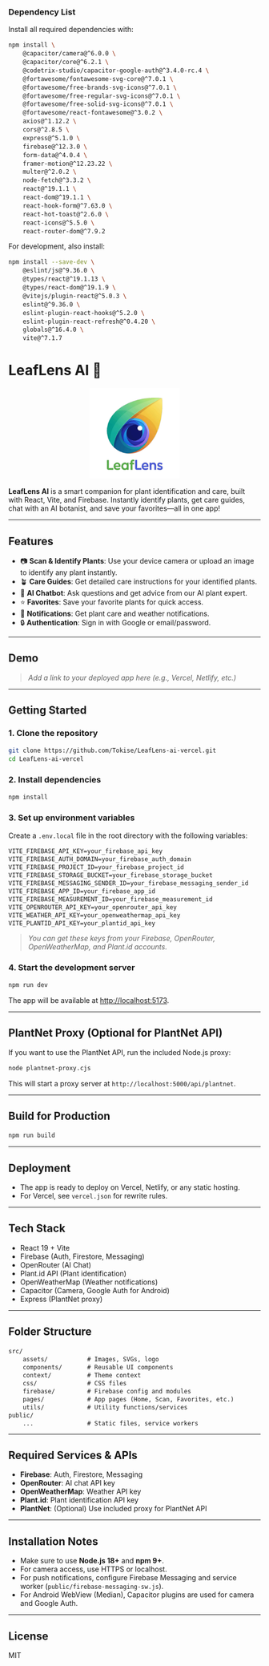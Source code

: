 
### Dependency List

Install all required dependencies with:

```bash
npm install \
	@capacitor/camera@^6.0.0 \
	@capacitor/core@^6.2.1 \
	@codetrix-studio/capacitor-google-auth@^3.4.0-rc.4 \
	@fortawesome/fontawesome-svg-core@^7.0.1 \
	@fortawesome/free-brands-svg-icons@^7.0.1 \
	@fortawesome/free-regular-svg-icons@^7.0.1 \
	@fortawesome/free-solid-svg-icons@^7.0.1 \
	@fortawesome/react-fontawesome@^3.0.2 \
	axios@^1.12.2 \
	cors@^2.8.5 \
	express@^5.1.0 \
	firebase@^12.3.0 \
	form-data@^4.0.4 \
	framer-motion@^12.23.22 \
	multer@^2.0.2 \
	node-fetch@^3.3.2 \
	react@^19.1.1 \
	react-dom@^19.1.1 \
	react-hook-form@^7.63.0 \
	react-hot-toast@^2.6.0 \
	react-icons@^5.5.0 \
	react-router-dom@^7.9.2
```

For development, also install:

```bash
npm install --save-dev \
	@eslint/js@^9.36.0 \
	@types/react@^19.1.13 \
	@types/react-dom@^19.1.9 \
	@vitejs/plugin-react@^5.0.3 \
	eslint@^9.36.0 \
	eslint-plugin-react-hooks@^5.2.0 \
	eslint-plugin-react-refresh@^0.4.20 \
	globals@^16.4.0 \
	vite@^7.1.7
```

# LeafLens AI 🌱

<p align="center">
	<img src="src/assets/images/logo.PNG" alt="LeafLens AI Logo" width="180" />
</p>

**LeafLens AI** is a smart companion for plant identification and care, built with React, Vite, and Firebase. Instantly identify plants, get care guides, chat with an AI botanist, and save your favorites—all in one app!

---

## Features

- 📷 **Scan & Identify Plants**: Use your device camera or upload an image to identify any plant instantly.
- 🪴 **Care Guides**: Get detailed care instructions for your identified plants.
- 🤖 **AI Chatbot**: Ask questions and get advice from our AI plant expert.
- ⭐ **Favorites**: Save your favorite plants for quick access.
- 🔔 **Notifications**: Get plant care and weather notifications.
- 🔒 **Authentication**: Sign in with Google or email/password.

---

## Demo

> _Add a link to your deployed app here (e.g., Vercel, Netlify, etc.)_

---

## Getting Started

### 1. Clone the repository

```bash
git clone https://github.com/Tokise/LeafLens-ai-vercel.git
cd LeafLens-ai-vercel
```

### 2. Install dependencies

```bash
npm install
```

### 3. Set up environment variables

Create a `.env.local` file in the root directory with the following variables:

```env
VITE_FIREBASE_API_KEY=your_firebase_api_key
VITE_FIREBASE_AUTH_DOMAIN=your_firebase_auth_domain
VITE_FIREBASE_PROJECT_ID=your_firebase_project_id
VITE_FIREBASE_STORAGE_BUCKET=your_firebase_storage_bucket
VITE_FIREBASE_MESSAGING_SENDER_ID=your_firebase_messaging_sender_id
VITE_FIREBASE_APP_ID=your_firebase_app_id
VITE_FIREBASE_MEASUREMENT_ID=your_firebase_measurement_id
VITE_OPENROUTER_API_KEY=your_openrouter_api_key
VITE_WEATHER_API_KEY=your_openweathermap_api_key
VITE_PLANTID_API_KEY=your_plantid_api_key
```

> _You can get these keys from your Firebase, OpenRouter, OpenWeatherMap, and Plant.id accounts._

### 4. Start the development server

```bash
npm run dev
```

The app will be available at [http://localhost:5173](http://localhost:5173).

---

## PlantNet Proxy (Optional for PlantNet API)

If you want to use the PlantNet API, run the included Node.js proxy:

```bash
node plantnet-proxy.cjs
```
This will start a proxy server at `http://localhost:5000/api/plantnet`.

---

## Build for Production

```bash
npm run build
```

---

## Deployment

- The app is ready to deploy on Vercel, Netlify, or any static hosting.
- For Vercel, see `vercel.json` for rewrite rules.

---

## Tech Stack

- React 19 + Vite
- Firebase (Auth, Firestore, Messaging)
- OpenRouter (AI Chat)
- Plant.id API (Plant identification)
- OpenWeatherMap (Weather notifications)
- Capacitor (Camera, Google Auth for Android)
- Express (PlantNet proxy)

---

## Folder Structure

```
src/
	assets/           # Images, SVGs, logo
	components/       # Reusable UI components
	context/          # Theme context
	css/              # CSS files
	firebase/         # Firebase config and modules
	pages/            # App pages (Home, Scan, Favorites, etc.)
	utils/            # Utility functions/services
public/
	...               # Static files, service workers
```

---

## Required Services & APIs

- **Firebase**: Auth, Firestore, Messaging
- **OpenRouter**: AI chat API key
- **OpenWeatherMap**: Weather API key
- **Plant.id**: Plant identification API key
- **PlantNet**: (Optional) Use included proxy for PlantNet API

---

## Installation Notes

- Make sure to use **Node.js 18+** and **npm 9+**.
- For camera access, use HTTPS or localhost.
- For push notifications, configure Firebase Messaging and service worker (`public/firebase-messaging-sw.js`).
- For Android WebView (Median), Capacitor plugins are used for camera and Google Auth.

---

## License

MIT
